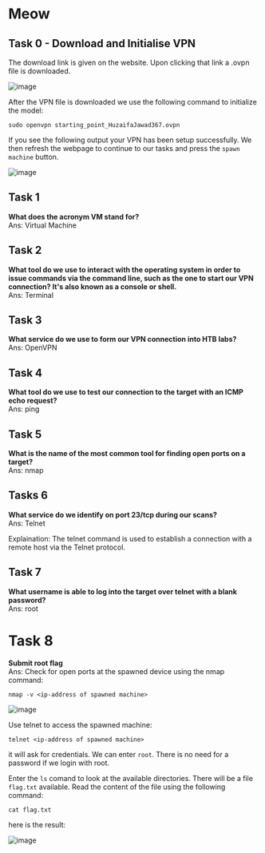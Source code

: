 # Meow

## Task 0 - Download and Initialise VPN

The download link is given on the website. Upon clicking that link a .ovpn file is downloaded.

![image](https://github.com/huzaifa-jawad367/HackTheBox/assets/103884662/61f5147c-8181-4f5e-b851-6e1a5915733b)

After the VPN file is downloaded we use the following command to initialize the model:

```
sudo openvpn starting_point_HuzaifaJawad367.ovpn
```

If you see the following output your VPN has been setup successfully.
We then refresh the webpage to continue to our tasks and press the `spawn machine` button.

![image](https://github.com/huzaifa-jawad367/HackTheBox/assets/103884662/9e476417-697d-465e-8a0c-a8a0950a93ee)

## Task 1
**What does the acronym VM stand for?** \
Ans: Virtual Machine

## Task 2
**What tool do we use to interact with the operating system in order to issue commands via the command line, such as the one to start our VPN connection? It's also known as a console or shell.** \
Ans: Terminal

## Task 3
**What service do we use to form our VPN connection into HTB labs?** \
Ans: OpenVPN

## Task 4
**What tool do we use to test our connection to the target with an ICMP echo request?** \
Ans: ping

## Task 5
**What is the name of the most common tool for finding open ports on a target?** \
Ans: nmap

## Tasks 6
**What service do we identify on port 23/tcp during our scans?** \
Ans: Telnet

Explaination: The telnet command is used to establish a connection with a remote host via the Telnet protocol. 

## Task 7
**What username is able to log into the target over telnet with a blank password?** \
Ans: root

# Task 8
**Submit root flag** \
Ans: 
Check for open ports at the spawned device using the nmap command: 
```
nmap -v <ip-address of spawned machine>
```
![image](https://github.com/huzaifa-jawad367/HackTheBox/assets/103884662/07f5a0ca-ac58-48ee-a350-bd37d95e3a80)

Use telnet to access the spawned machine:
```
telnet <ip-address of spawned machine>
```

it will ask for credentials. We can enter `root`. There is no need for a password if we login with root.

Enter the `ls` comand to look at the available directories. There will be a file `flag.txt` available.
Read the content of the file using the following command:
```
cat flag.txt
```

here is the result:

![image](https://github.com/huzaifa-jawad367/HackTheBox/assets/103884662/41485c15-a27f-4227-9e69-659213a6d9b7)
